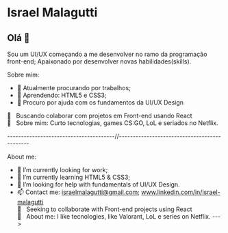 # Israel Malagutti

## Olá 👋
Sou um UI/UX começando a me desenvolver no ramo da programação front-end;
Apaixonado por desenvolver novas habilidades(skills).

Sobre mim:
- 🔭 Atualmente procurando por trabalhos;
- 🌱 Aprendendo: HTML5 e CSS3;
- 🤔 Procuro por ajuda com os fundamentos da UI/UX Design

:purple_heart: &nbsp; Buscando colaborar com projetos em Front-end usando React
 <br/> 💬  &nbsp; Sobre mim: Curto tecnologias, games CS:GO, LoL e seriados no Netflix.
 
---------------------------------------//---------------------------------------------

About me:
- 🔭 I’m currently looking for work;
- 🌱 I’m currently learning HTML5 & CSS3;
- 🤔 I’m looking for help with fundamentals of UI/UX Design.
- 📫 Contact me: israelmalagutti@gmail.com; www.linkedin.com/in/israel-malagutti
 <br/> :purple_heart: &nbsp; Seeking to collaborate with Front-end projects using React
 <br/> 💬  &nbsp; About me: I like tecnologies, like Valorant, LoL e series on Netflix.
 --->
